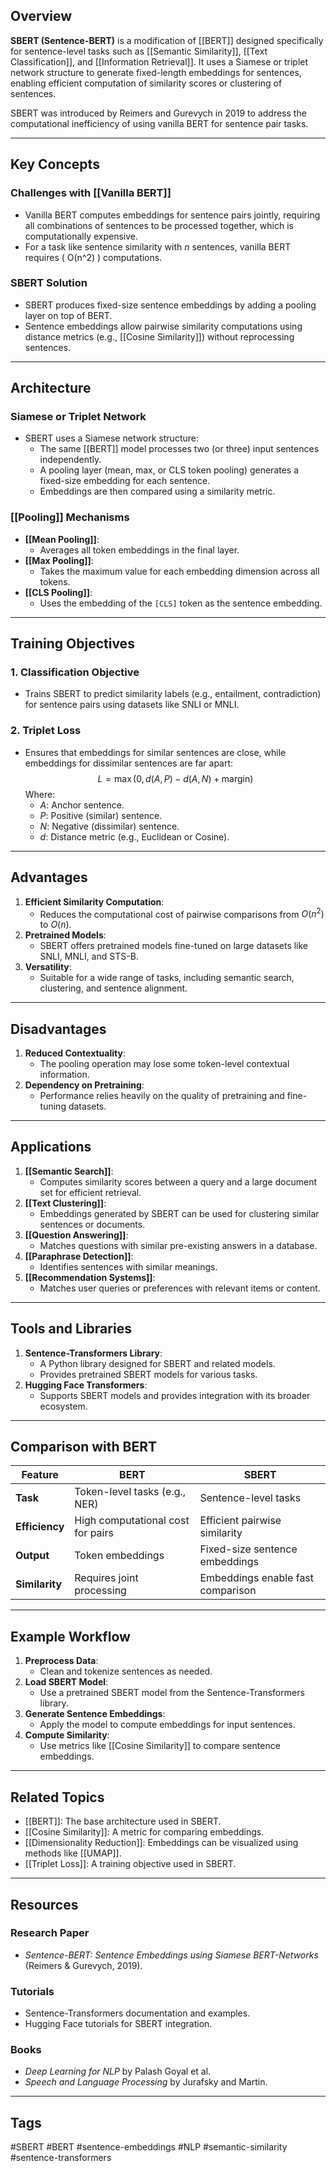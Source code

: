 ## Overview
**SBERT (Sentence-BERT)** is a modification of [[BERT]] designed specifically for sentence-level tasks such as [[Semantic Similarity]], [[Text Classification]], and [[Information Retrieval]]. It uses a Siamese or triplet network structure to generate fixed-length embeddings for sentences, enabling efficient computation of similarity scores or clustering of sentences.

SBERT was introduced by Reimers and Gurevych in 2019 to address the computational inefficiency of using vanilla BERT for sentence pair tasks.

---

## Key Concepts

### Challenges with [[Vanilla BERT]]
- Vanilla BERT computes embeddings for sentence pairs jointly, requiring all combinations of sentences to be processed together, which is computationally expensive.
- For a task like sentence similarity with $n$ sentences, vanilla BERT requires \( O(n^2) \) computations.

### SBERT Solution
- SBERT produces fixed-size sentence embeddings by adding a pooling layer on top of BERT.
- Sentence embeddings allow pairwise similarity computations using distance metrics (e.g., [[Cosine Similarity]]) without reprocessing sentences.

---

## Architecture

### Siamese or Triplet Network
- SBERT uses a Siamese network structure:
  - The same [[BERT]] model processes two (or three) input sentences independently.
  - A pooling layer (mean, max, or CLS token pooling) generates a fixed-size embedding for each sentence.
  - Embeddings are then compared using a similarity metric.

### [[Pooling]] Mechanisms
- **[[Mean Pooling]]**:
  - Averages all token embeddings in the final layer.
- **[[Max Pooling]]**:
  - Takes the maximum value for each embedding dimension across all tokens.
- **[[CLS Pooling]]**:
  - Uses the embedding of the `[CLS]` token as the sentence embedding.

---

## Training Objectives

### 1. Classification Objective
- Trains SBERT to predict similarity labels (e.g., entailment, contradiction) for sentence pairs using datasets like SNLI or MNLI.

### 2. Triplet Loss
- Ensures that embeddings for similar sentences are close, while embeddings for dissimilar sentences are far apart:
  $$
  L = \max(0, d(A, P) - d(A, N) + \text{margin})
  $$
  Where:
  - $A$: Anchor sentence.
  - $P$: Positive (similar) sentence.
  - $N$: Negative (dissimilar) sentence.
  - $d$: Distance metric (e.g., Euclidean or Cosine).

---

## Advantages

1. **Efficient Similarity Computation**:
   - Reduces the computational cost of pairwise comparisons from $O(n^2)$ to $O(n)$.
2. **Pretrained Models**:
   - SBERT offers pretrained models fine-tuned on large datasets like SNLI, MNLI, and STS-B.
3. **Versatility**:
   - Suitable for a wide range of tasks, including semantic search, clustering, and sentence alignment.

---

## Disadvantages

1. **Reduced Contextuality**:
   - The pooling operation may lose some token-level contextual information.
2. **Dependency on Pretraining**:
   - Performance relies heavily on the quality of pretraining and fine-tuning datasets.

---

## Applications

1. **[[Semantic Search]]**:
   - Computes similarity scores between a query and a large document set for efficient retrieval.
2. **[[Text Clustering]]**:
   - Embeddings generated by SBERT can be used for clustering similar sentences or documents.
3. **[[Question Answering]]**:
   - Matches questions with similar pre-existing answers in a database.
4. **[[Paraphrase Detection]]**:
   - Identifies sentences with similar meanings.
5. **[[Recommendation Systems]]**:
   - Matches user queries or preferences with relevant items or content.

---

## Tools and Libraries

1. **Sentence-Transformers Library**:
   - A Python library designed for SBERT and related models.
   - Provides pretrained SBERT models for various tasks.
2. **Hugging Face Transformers**:
   - Supports SBERT models and provides integration with its broader ecosystem.

---

## Comparison with BERT

| Feature               | BERT                              | SBERT                              |
|-----------------------|------------------------------------|------------------------------------|
| **Task**             | Token-level tasks (e.g., NER)     | Sentence-level tasks              |
| **Efficiency**       | High computational cost for pairs | Efficient pairwise similarity     |
| **Output**           | Token embeddings                  | Fixed-size sentence embeddings    |
| **Similarity**       | Requires joint processing         | Embeddings enable fast comparison |

---

## Example Workflow

1. **Preprocess Data**:
   - Clean and tokenize sentences as needed.
2. **Load SBERT Model**:
   - Use a pretrained SBERT model from the Sentence-Transformers library.
3. **Generate Sentence Embeddings**:
   - Apply the model to compute embeddings for input sentences.
4. **Compute Similarity**:
   - Use metrics like [[Cosine Similarity]] to compare sentence embeddings.

---

## Related Topics

- [[BERT]]: The base architecture used in SBERT.
- [[Cosine Similarity]]: A metric for comparing embeddings.
- [[Dimensionality Reduction]]: Embeddings can be visualized using methods like [[UMAP]].
- [[Triplet Loss]]: A training objective used in SBERT.

---

## Resources

### Research Paper
- *Sentence-BERT: Sentence Embeddings using Siamese BERT-Networks* (Reimers & Gurevych, 2019).

### Tutorials
- Sentence-Transformers documentation and examples.
- Hugging Face tutorials for SBERT integration.

### Books
- *Deep Learning for NLP* by Palash Goyal et al.
- *Speech and Language Processing* by Jurafsky and Martin.

---

## Tags
#SBERT #BERT #sentence-embeddings #NLP #semantic-similarity #sentence-transformers